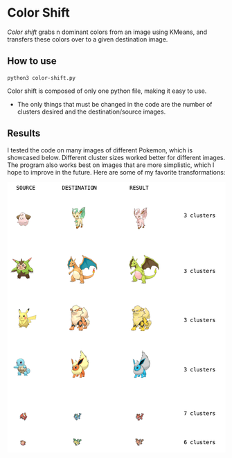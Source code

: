 # Color Shift

<i>Color shift</i> grabs n dominant colors from an image using KMeans, and transfers these colors over to a given destination image.

## How to use

```
python3 color-shift.py
```

Color shift is composed of only one python file, making it easy to use.
- The only things that must be changed in the code are the number of clusters desired and the destination/source images.

## Results

I tested the code on many images of different Pokemon, which is showcased below. Different cluster sizes worked better for different images. The program also works best on images that are more simplistic, which I hope to improve in the future. 
Here are some of my favorite transformations:

![RESULTS](Results/results.png)
